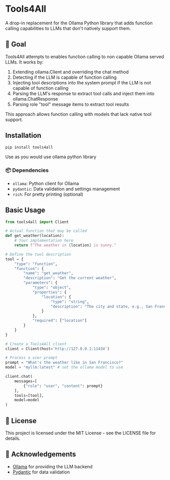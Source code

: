 # Tools4All

A drop-in replacement for the Ollama Python library that adds function calling capabilities to LLMs that don't natively support them.

## 🎯 Goal

Tools4All attempts to enables function calling to non capable Ollama served LLMs. It works by:

1. Extending ollama.Client and overriding the chat method
2. Detecting if the LLM is capable of function calling
3. Injecting tool descriptions into the system prompt if the LLM is not capable of function calling
4. Parsing the LLM's response to extract tool calls and inject them into ollama.ChatResponse
5. Parsing role "tool" message items to extract tool results

This approach allows function calling with models that lack native tool support.

## Installation

```bash
pip install tools4all
```

Use as you would use ollama python library

### 📦 Dependencies

- `ollama`: Python client for Ollama
- `pydantic`: Data validation and settings management
- `rich`: For pretty printing (optional)

## Basic Usage

```python
from tools4all import Client

# Actual function that may be called
def get_weather(location):
    # Your implementation here
    return f"The weather in {location} is sunny."

# Define the tool description
tool = {
    "type": "function",
    "function": {
        "name": "get_weather",
        "description": "Get the current weather",
        "parameters": {
            "type": "object",
            "properties": {
                "location": {
                    "type": "string",
                    "description": "The city and state, e.g., San Francisco, CA"
                }
            },
            "required": ["location"]
        }
    }
}

# Create a Tools4All client
client = Client(host='http://127.0.0.1:11434')

# Process a user prompt
prompt = "What's the weather like in San Francisco?"
model = "myllm:latest" # set the ollama model to use

client.chat(
    messages=[
        {"role": "user", "content": prompt}
    ],
    tools=[tool],
    model=model
)
```

## 📄 License

This project is licensed under the MIT License - see the LICENSE file for details.

## 🙏 Acknowledgements

- [Ollama](https://github.com/ollama/ollama) for providing the LLM backend
- [Pydantic](https://github.com/pydantic/pydantic) for data validation
